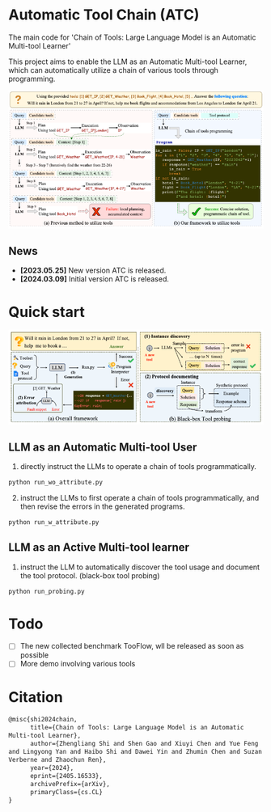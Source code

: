 # Automatic Tool Chain (ATC)
The main code for 'Chain of Tools: Large Language Model is an Automatic Multi-tool Learner'

This project aims to enable the LLM as an Automatic Multi-tool Learner, which can automatically utilize a chain of various tools through programming.

![Comparison with previous tool learning framework](./asset/intro.png)
## News
- **[2023.05.25]** New version ATC is released.
- **[2024.03.09]** Initial version ATC is released.


# Quick start
![Comparison with previous tool learning framework](./asset/method.png)

## LLM as an Automatic Multi-tool User
1. directly instruct the LLMs to operate a chain of tools programmatically.
```txt
python run_wo_attribute.py
```

2. instruct the LLMs to first operate a chain of tools programmatically, and then revise the errors in the generated programs.
```txt
python run_w_attribute.py
```

## LLM as an Active Multi-tool learner
1. instruct the LLM to automatically discover the tool usage and document the tool protocol. (black-box tool probing)
```txt
python run_probing.py
```

# Todo
- [ ] The new collected benchmark TooFlow, wll be released as soon as possible
- [ ] More demo involving various tools

# Citation
```text
@misc{shi2024chain,
      title={Chain of Tools: Large Language Model is an Automatic Multi-tool Learner}, 
      author={Zhengliang Shi and Shen Gao and Xiuyi Chen and Yue Feng and Lingyong Yan and Haibo Shi and Dawei Yin and Zhumin Chen and Suzan Verberne and Zhaochun Ren},
      year={2024},
      eprint={2405.16533},
      archivePrefix={arXiv},
      primaryClass={cs.CL}
}
```
